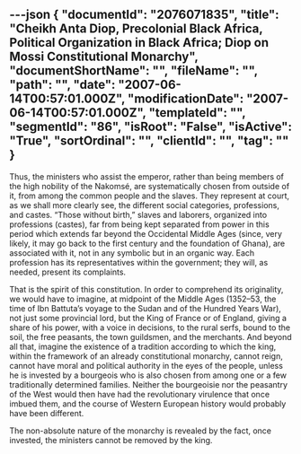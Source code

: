 ---json
{
  "documentId": "2076071835",
  "title": "Cheikh Anta Diop, Precolonial Black Africa, Political Organization in Black Africa; Diop on Mossi Constitutional Monarchy",
  "documentShortName": "",
  "fileName": "",
  "path": "",
  "date": "2007-06-14T00:57:01.000Z",
  "modificationDate": "2007-06-14T00:57:01.000Z",
  "templateId": "",
  "segmentId": "86",
  "isRoot": "False",
  "isActive": "True",
  "sortOrdinal": "",
  "clientId": "",
  "tag": ""
}
---

Thus, the ministers who assist the emperor, rather than being members of the high nobility of the Nakomsé, are systematically chosen from outside of it, from among the common people and the slaves. They represent at court, as we shall more clearly see, the different social categories, professions, and castes. “Those without birth,” slaves and laborers, organized into professions (castes), far from being kept separated from power in this period which extends far beyond the Occidental Middle Ages (since, very likely, it may go back to the first century and the foundation of Ghana), are associated with it, not in any symbolic but in an organic way. Each profession has its representatives within the government; they will, as needed, present its complaints.

That is the spirit of this constitution. In order to comprehend its originality, we would have to imagine, at midpoint of the Middle Ages (1352–53, the time of Ibn Battuta’s voyage to the Sudan and of the Hundred Years War), not just some provincial lord, but the King of France or of England, giving a share of his power, with a voice in decisions, to the rural serfs, bound to the soil, the free peasants, the town guildsmen, and the merchants. And beyond all that, imagine the existence of a tradition according to which the king, within the framework of an already constitutional monarchy, cannot reign, cannot have moral and political authority in the eyes of the people, unless he is invested by a bourgeois who is also chosen from among one or a few traditionally determined families. Neither the bourgeoisie nor the peasantry of the West would then have had the revolutionary virulence that once imbued them, and the course of Western European history would probably have been different.

The non-absolute nature of the monarchy is revealed by the fact, once invested, the ministers cannot be removed by the king.
